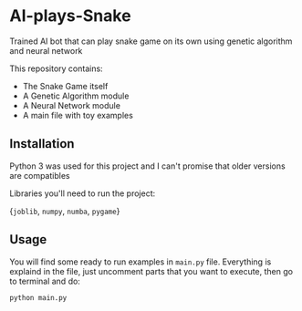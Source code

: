 # AI-plays-Snake
 Trained AI bot that can play snake game on its own using genetic algorithm and neural network
 
 This repository contains:
- The Snake Game itself
- A Genetic Algorithm module
- A Neural Network module
- A main file with toy examples

## Installation

Python 3 was used for this project and I can't promise that older versions are compatibles

Libraries you'll need to run the project:

{``joblib``, ``numpy``, ``numba``, ``pygame``}

## Usage

You will find some ready to run examples in ``main.py`` file.
Everything is explaind in the file, just uncomment parts that you want to execute, then go to terminal and do:
```sh
python main.py
